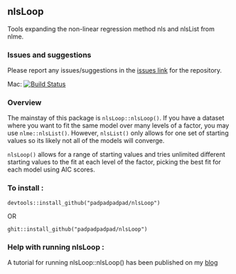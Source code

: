 ## nlsLoop

Tools expanding the non-linear regression method nls and nlsList from nlme.

### Issues and suggestions

Please report any issues/suggestions in the [issues link](https://github.com/padpadpadpad/nlsLoop/issues) for the repository.

Mac: [![Build Status](https://travis-ci.org/padpadpadpad/nlsLoop.svg?branch=master)](https://travis-ci.org/padpadpadpad/nlsLoop)

### Overview

The mainstay of this package is `nlsLoop::nlsLoop()`. If you have a dataset where you want to fit the same model over many levels of a factor, you may use `nlme::nlsList()`. However, `nlsList()` only allows for one set of starting values so its likely not all of the models will converge.

`nlsLoop()` allows for a range of starting values and tries unlimited different starting values to the fit at each level of the factor, picking the best fit for each model using AIC scores.

### To install :

`devtools::install_github("padpadpadpad/nlsLoop")`

OR

`ghit::install_github("padpadpadpad/nlsLoop")`

### Help with running nlsLoop :

A tutorial for running nlsLoop::nlsLoop() has been published on my [blog](http://padpadpadpad.github.io/2016-09-08-nlsLoop/)


